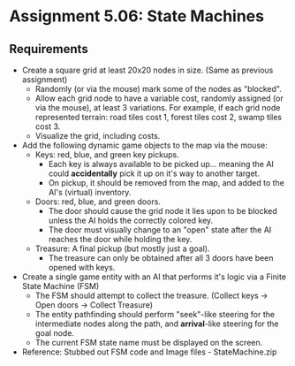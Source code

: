 # Assignment 5.06: State Machines

## Requirements

- Create a square grid at least 20x20 nodes in size. (Same as previous assignment)
  - Randomly (or via the mouse) mark some of the nodes as "blocked".
  - Allow each grid node to have a variable cost, randomly assigned (or via the mouse), at least 3 variations. For example, if each grid node represented terrain: road tiles cost 1, forest tiles cost 2, swamp tiles cost 3.
  - Visualize the grid, including costs.
- Add the following dynamic game objects to the map via the mouse:
  - Keys: red, blue, and green key pickups.
    - Each key is always available to be picked up... meaning the AI could **accidentally** pick it up on it's way to another target.
    - On pickup, it should be removed from the map, and added to the AI's (virtual) inventory.
  - Doors: red, blue, and green doors.
    - The door should cause the grid node it lies upon to be blocked unless the AI holds the correctly colored key.
    - The door must visually change to an "open" state after the AI reaches the door while holding the key.
  - Treasure: A final pickup (but mostly just a goal).
    - The treasure can only be obtained after all 3 doors have been opened with keys.
- Create a single game entity with an AI that performs it's logic via a Finite State Machine (FSM)
  - The FSM should attempt to collect the treasure. (Collect keys -> Open doors -> Collect Treasure)
  - The entity pathfinding should perform "seek"-like steering for the intermediate nodes along the path, and **arrival**-like steering for the goal node.
  - The current FSM state name must be displayed on the screen.
- Reference: Stubbed out FSM code and Image files - StateMachine.zip
